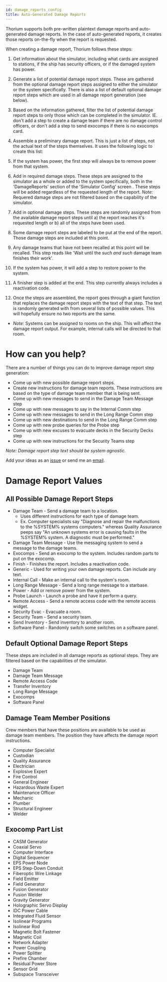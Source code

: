 ```yaml
---
id: damage_reports_config
title: Auto-Generated Damage Reports
---
```


Thorium supports both pre-written plaintext damage reports and auto-generated damage reports. In the case of auto-generated reports, it creates those reports on-the-fly when the report is requested.

When creating a damage report, Thorium follows these steps:

1. Get information about the simulator, including what cards are assigned to stations, if the ship has security officers, or if the damaged system has power.

2. Generate a list of potential damage report steps. These are gathered from the optional damage report steps assigned to either the simulator or the system specifically. There is also a list of default optional damage report steps which are used in all damage report generation (see below).

3. Based on the information gathered, filter the list of potential damage report steps to only those which can be completed in the simulator. IE. don't add a step to create a damage team if there are no damage control officers, or don't add a step to send exocomps if there is no exocomps card.

4. Assemble a preliminary damage report. This is just a list of steps, not the actual text of the steps themselves. It uses the following logic to create this list:

  1. If the system has power, the first step will always be to remove power from that system.

  2. Add in required damage steps. These steps are assigned to the simulator as a whole or added to the system specifically, both in the 'DamageReports' section of the 'Simulator Config' screen . These steps will be added regardless of the requested length of the report. *Note:* Requered damage steps are not filtered based on the capability of the simulator.

  3. Add in optional damage steps. These steps are randomly assigned from the available damage report steps until a) the report reaches it's requested length or b) all of the steps have been used.

  4. Some damage report steps are labeled to be put at the end of the report. Those damage steps are included at this point.

  5. Any damage teams that have not been recalled at this point will be recalled. This step reads like 'Wait until the *such and such* damage team finishes their work'.

  6. If the system has power, it will add a step to restore power to the system.

  7. A finisher step is added at the end. This step currently always includes a reactivation code.

5. Once the steps are assembled, the report goes through a giant function that replaces the damage report steps with the text of that step. The text is randomly generated with from several lists of possible values. This will hopefully ensure no two reports are the same.
  - *Note:* Systems can be assigned to rooms on the ship. This will affect the damage report output. For example, internal calls will be directed to that room.

# How can you help?

There are a number of things you can do to improve damage report step generation:

- Come up with new possible damage report steps. 
- Create new instructions for damage team reports. These instructions are based on the type of damage team member that is being sent.
- Come up with new messages to send in the Damage Team Message step
- Come up with new messages to say in the Internal Comm step
- Come up with new messages to send in the Long Range Comm step
- Come up with new destinations to send in the Long Range Comm step
- Come up with new probe queries for the Probe step
- Come up with new excuses to evacuate decks in the Security Decks step
- Come up with new instructions for the Security Teams step

*Note: Damage report step text should be system agnostic.*

Add your ideas as an [issue](https://github.com/Thorium-Sim/thorium/issues/new) or send me an [email](mailto:alex@fyreworks.us).

# Damage Report Values

## All Possible Damage Report Steps

- Damage Team - Send a damage team to a location.
  - Uses different instructions for each type of damage team.
  - Ex. Computer specialists say "Diagnose and repair the malfunctions to the %SYSTEM% systems computers." whereas Quality Assurance peeps say "An unknown systems error is causing faults in the %SYSTEM% system. A diagnostic must be performed."
- Damage Team Message - Use the messaging system to send a message to the damage teams.
- Exocomps - Send an exocomp to the system. Includes random parts to put on the exocomp.
- Finish - Finishes the report. Includes a reactivation code.
- Generic - Used for writing your own damage reports. Can include any text.
- Internal Call - Make an internal call to the system's room.
- Long Range Message - Send a long range message to a starbase.
- Power - Add or remove power from the system.
- Probe Launch - Launch a probe and have it perform a query.
- Remote Access - Send a remote access code with the remote access widget.
- Security Evac - Evacuate a room.
- Security Team - Send a security team. 
- Send Inventory - Send inventory to another room. 
- Software Panel - Randomly switch some switches on a software panel.

## Default Optional Damage Report Steps

These steps are included in all damage reports as optional steps. They are filtered based on the capabilities of the simulator.

- Damage Team
- Damage Team Message
- Remote Access Code
- Transfer Inventory
- Long Range Message
- Exocomps
- Software Panel

## Damage Team Member Positions

Crew members that have these positions are available to be used as damage team members. The position they have affects the damage report instructions.

- Computer Specialist
- Custodian
- Quality Assurance
- Electrician
- Explosive Expert
- Fire Control
- General Engineer
- Hazardous Waste Expert
- Maintenance Officer
- Mechanic
- Plumber
- Structural Engineer
- Welder

## Exocomp Part List

- CASM Generator
- Coaxial Servo
- Computer Interface
- Digital Sequencer
- EPS Power Node
- EPS Step-Down Conduit
- Fiberoptic Wire Linkage
- Field Emitter
- Field Generator
- Fusion Generator
- Fusion Welder
- Gravity Generator
- Holographic Servo Display
- IDC Power Cable
- Integrated Fluid Sensor
- Isolinear Programs
- Isolinear Rod
- Magnetic Bolt Fastener
- Magnetic Coil
- Network Adapter
- Power Coupling
- Power Splitter
- Prefire Chamber
- Residual Power Store
- Sensor Grid
- Subspace Transceiver